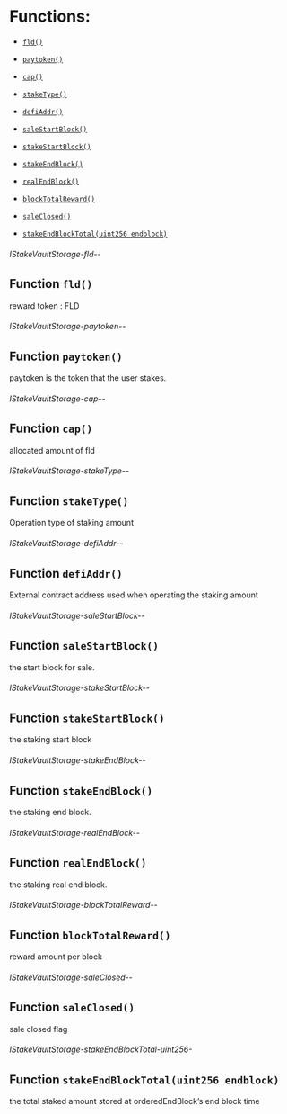 # Functions:

- [`fld()`](#IStakeVaultStorage-fld--)

- [`paytoken()`](#IStakeVaultStorage-paytoken--)

- [`cap()`](#IStakeVaultStorage-cap--)

- [`stakeType()`](#IStakeVaultStorage-stakeType--)

- [`defiAddr()`](#IStakeVaultStorage-defiAddr--)

- [`saleStartBlock()`](#IStakeVaultStorage-saleStartBlock--)

- [`stakeStartBlock()`](#IStakeVaultStorage-stakeStartBlock--)

- [`stakeEndBlock()`](#IStakeVaultStorage-stakeEndBlock--)

- [`realEndBlock()`](#IStakeVaultStorage-realEndBlock--)

- [`blockTotalReward()`](#IStakeVaultStorage-blockTotalReward--)

- [`saleClosed()`](#IStakeVaultStorage-saleClosed--)

- [`stakeEndBlockTotal(uint256 endblock)`](#IStakeVaultStorage-stakeEndBlockTotal-uint256-)

###### IStakeVaultStorage-fld--

## Function `fld()`

reward token : FLD

###### IStakeVaultStorage-paytoken--

## Function `paytoken()`

paytoken is the token that the user stakes.

###### IStakeVaultStorage-cap--

## Function `cap()`

allocated amount of fld

###### IStakeVaultStorage-stakeType--

## Function `stakeType()`

Operation type of staking amount

###### IStakeVaultStorage-defiAddr--

## Function `defiAddr()`

External contract address used when operating the staking amount

###### IStakeVaultStorage-saleStartBlock--

## Function `saleStartBlock()`

the start block for sale.

###### IStakeVaultStorage-stakeStartBlock--

## Function `stakeStartBlock()`

the staking start block

###### IStakeVaultStorage-stakeEndBlock--

## Function `stakeEndBlock()`

the staking end block.

###### IStakeVaultStorage-realEndBlock--

## Function `realEndBlock()`

the staking real end block.

###### IStakeVaultStorage-blockTotalReward--

## Function `blockTotalReward()`

reward amount per block

###### IStakeVaultStorage-saleClosed--

## Function `saleClosed()`

sale closed flag

###### IStakeVaultStorage-stakeEndBlockTotal-uint256-

## Function `stakeEndBlockTotal(uint256 endblock)`

the total staked amount stored at orderedEndBlock’s end block time
